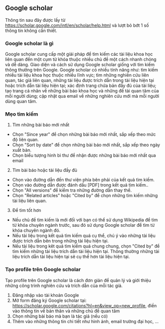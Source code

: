## Google scholar
Thông tin sau đây được lấy từ https://scholar.google.com/intl/en/scholar/help.html và lượt bỏ bớt 1 số thông tin không cần thiết.
### Google scholar là gì
Google scholar cung cấp một giải pháp để tìm kiếm các tài liệu khoa học liên quan đến một cụm từ khóa thuộc nhiều chủ đề một cách nhanh chóng và dễ dàng. Giao diện và cách sử dụng Google scholar giống với tìm kiếm thông thường trên Google.
Google scholar có nhiều tính năng như: tìm kiếm nhiều tài liệu khoa học thuộc nhiều lĩnh vực; tìm những nghiên cứu liên quan, tác giả liên quan, những tài liệu được trích dẫn trong tài liệu hiện tại hoặc trích dẫn tài liệu hiện tại; xác định trang chứa bản đầy đủ của tài liệu; tạo trang cá nhân về những bài báo khoa học và những đề tài quan tâm của mỗi người dùng; cập nhật qua email về những nghiên cứu mới mà mỗi người dùng quan tâm.
### Mẹo tìm kiếm
1. Tìm những bài báo mới nhất
- Chọn "Since year" để chọn những bài báo mới nhất, sắp xếp theo mức độ liên quan.
- Chọn "Sort by date" để chọn những bài báo mới nhất, sắp xếp theo ngày xuất bản.
- Chọn biểu tượng hình bì thư để nhận được những bài báo mới nhất qua email
2. Tìm bài báo hoặc tài liệu đầy đủ
- Chọn vào đường dẫn đến thư viện phía bên phải của kết quả tìm kiếm.
- Chọn vào đường dẫn được đánh dấu [PDF] trong kết quả tìm kiếm..
- Chọn "All versions" để kiểm tra những đường dẫn thay thế.
- Chọn "Related articles" hoặc "Cited by" để chọn những tìm kiếm những tài liệu liên quan.
3. Để tìm tốt hơn
- Nếu chủ đề tìm kiếm là mới đối với bạn có thể sử dụng Wikipedia để tìm từ khóa chuyên ngành trước, sau đó sử dụng Google scholar để tìm từ khóa chuyên ngành đó.
- Nếu tài liệu trong kết quả tìm kiếm quá cụ thể, chú ý vào những tài liệu được trích dẫn bên trong những tài liệu hiện tại.
- Nếu tài liệu trong kêt quả tìm kiếm quá chung chung, chọn "Cited by" để tìm kiếm những tài liệu trích dẫn tài liệu hiện tại. Thông thường những tài liệu trích dẫn tài liệu hiện tại sẽ cụ thể hơn tài liệu hiện tại.
### Tạo profile trên Google scholar
Tạo profile trên Google scholar là cách đơn giản để quản lý và giới thiệu những công trình nghiên cứu và trích dẫn của mỗi tác giả.
1. Đăng nhập vào tài khoản Google
2. Mở form đăng ký Google scholar tại: https://scholar.google.com/citations?hl=en&view_op=new_profile, điền vào thông tin về bản thân và những chủ đề quan tâm
3. Chọn những bài báo mà bạn là tác giả (nếu có)
4. Thêm vào những thông tin chi tiết như hình ảnh, email trường đại học, ...
